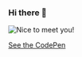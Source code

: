 ### Hi there 👋

<!--
**saida93522vochij/saida93522vochij** is a ✨ _special_ ✨ repository because its `README.md` (this file) appears on your GitHub profile.

Here are some ideas to get you started:

- 🔭 I’m currently working on ...
- 🌱 I’m currently learning ...
- 👯 I’m looking to collaborate on ...
- 🤔 I’m looking for help with ...
- 💬 Ask me about ...
- 📫 How to reach me: ...
- 😄 Pronouns: ...
- ⚡ Fun fact: ...
-->
![Nice to meet you!](https://user-images.githubusercontent.com/2587348/87046519-9b047700-c1f9-11ea-9476-5195bfb7f68c.gif)

[See the CodePen](https://codepen.io/phacks/pen/BaoEvoM)
